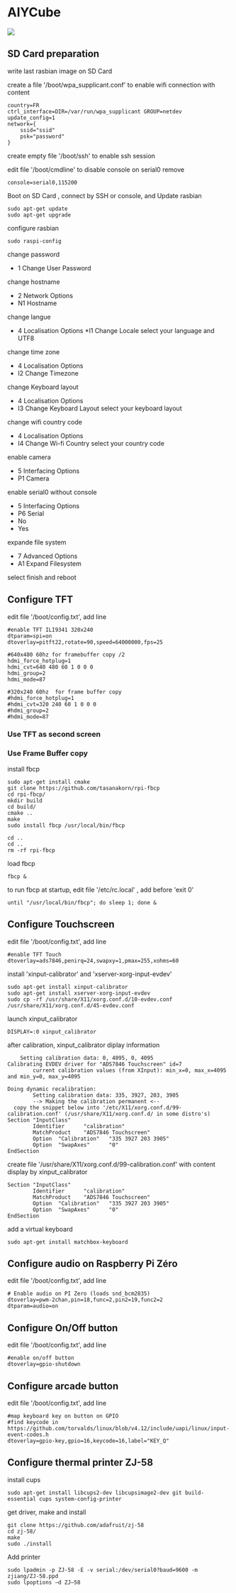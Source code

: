 # AIYCube

![](img/AIYCube.jpg)

## SD Card preparation

write last rasbian image on SD Card

create a file '/boot/wpa_supplicant.conf' to enable wifi connection
with content

    country=FR
    ctrl_interface=DIR=/var/run/wpa_supplicant GROUP=netdev
    update_config=1
    network={
        ssid="ssid"
        psk="password"
    }

create empty file '/boot/ssh' to enable ssh session

edit file '/boot/cmdline' to disable console on serial0
remove

    console=serial0,115200

Boot on SD Card , connect by SSH or console, and Update rasbian

    sudo apt-get update
    sudo apt-get upgrade
    
configure rasbian

    sudo raspi-config
change password    
* 1 Change User Password

change hostname  
* 2 Network Options
* N1 Hostname
  
change langue 
* 4 Localisation Options
*I1 Change Locale
select your language and UTF8 

change time zone
* 4 Localisation Options
* I2 Change Timezone

change Keyboard layout
* 4 Localisation Options
* I3 Change Keyboard Layout
select your keyboard layout

change wifi country code
* 4 Localisation Options
* I4 Change Wi-fi Country
select your country code

enable camera
* 5 Interfacing Options
* P1 Camera

enable serial0 without console
* 5 Interfacing Options
* P6 Serial
* No
* Yes
  
expande file system
* 7 Advanced Options
* A1 Expand Filesystem
  
select finish and reboot

## Configure TFT

edit file '/boot/config.txt', add line

    #enable TFT ILI9341 320x240
    dtparam=spi=on
    dtoverlay=pitft22,rotate=90,speed=64000000,fps=25
    
    #640x480 60hz for framebuffer copy /2
    hdmi_force_hotplug=1
    hdmi_cvt=640 480 60 1 0 0 0
    hdmi_group=2
    hdmi_mode=87
    
    #320x240 60hz  for frame buffer copy
    #hdmi_force_hotplug=1
    #hdmi_cvt=320 240 60 1 0 0 0
    #hdmi_group=2
    #hdmi_mode=87

### Use TFT as second screen

### Use Frame Buffer copy
install fbcp

    sudo apt-get install cmake
    git clone https://github.com/tasanakorn/rpi-fbcp
    cd rpi-fbcp/
    mkdir build
    cd build/
    cmake ..
    make
    sudo install fbcp /usr/local/bin/fbcp
    
    cd ..
    cd ..
    rm -rf rpi-fbcp

load fbcp

    fbcp &
    
to run fbcp at startup, edit file '/etc/rc.local' , add before 'exit 0'

    until "/usr/local/bin/fbcp"; do sleep 1; done &

## Configure Touchscreen

edit file '/boot/config.txt', add line

    #enable TFT Touch
    dtoverlay=ads7846,penirq=24,swapxy=1,pmax=255,xohms=60
    
install 'xinput-calibrator' and 'xserver-xorg-input-evdev' 
    
    sudo apt-get install xinput-calibrator
    sudo apt-get install xserver-xorg-input-evdev
    sudo cp -rf /usr/share/X11/xorg.conf.d/10-evdev.conf /usr/share/X11/xorg.conf.d/45-evdev.conf

launch xinput_calibrator

    DISPLAY=:0 xinput_calibrator
    
after calibration, xinput_calibrator diplay information

        Setting calibration data: 0, 4095, 0, 4095
    Calibrating EVDEV driver for "ADS7846 Touchscreen" id=7
            current calibration values (from XInput): min_x=0, max_x=4095 and min_y=0, max_y=4095

    Doing dynamic recalibration:
            Setting calibration data: 335, 3927, 203, 3905
            --> Making the calibration permanent <--
      copy the snippet below into '/etc/X11/xorg.conf.d/99-calibration.conf' (/usr/share/X11/xorg.conf.d/ in some distro's)
    Section "InputClass"
            Identifier      "calibration"
            MatchProduct    "ADS7846 Touchscreen"
            Option  "Calibration"   "335 3927 203 3905"
            Option  "SwapAxes"      "0"
    EndSection

create file '/usr/share/X11/xorg.conf.d/99-calibration.conf' with content display by xinput_calibrator

    Section "InputClass"
            Identifier      "calibration"
            MatchProduct    "ADS7846 Touchscreen"
            Option  "Calibration"   "335 3927 203 3905"
            Option  "SwapAxes"      "0"
    EndSection

add a virtual keyboard

    sudo apt-get install matchbox-keyboard
 
## Configure audio on Raspberry Pi Zéro

edit file '/boot/config.txt', add line

    # Enable audio on PI Zero (loads snd_bcm2835)
    dtoverlay=pwm-2chan,pin=18,func=2,pin2=19,func2=2
    dtparam=audio=on

## Configure On/Off button

edit file '/boot/config.txt', add line
    
    #enable on/off button
    dtoverlay=gpio-shutdown

## Configure arcade button

edit file '/boot/config.txt', add line
    
    #map keyboard key on button on GPIO
    #find keycode in https://github.com/torvalds/linux/blob/v4.12/include/uapi/linux/input-event-codes.h
    dtoverlay=gpio-key,gpio=16,keycode=16,label="KEY_Q"

## Configure thermal printer ZJ-58

install cups 

    sudo apt-get install libcups2-dev libcupsimage2-dev git build-essential cups system-config-printer

get driver, make and install

    git clone https://github.com/adafruit/zj-58
    cd zj-58/
    make
    sudo ./install
    
Add printer 

    sudo lpadmin -p ZJ-58 -E -v serial:/dev/serial0?baud=9600 -m zjiang/ZJ-58.ppd
    sudo lpoptions –d ZJ–58



    
    

